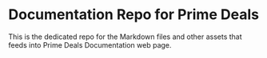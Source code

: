 # Documentation Repo for Prime Deals
This is the dedicated repo for the Markdown files and other assets that feeds into Prime Deals Documentation web page.
